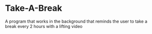 # Take-A-Break
A program that works in the background that reminds the user to take a break every 2 hours with a lifting video
